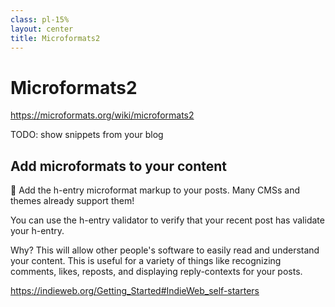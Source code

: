 ```yaml
---
class: pl-15%
layout: center
title: Microformats2
---
```


<h1>Microformats2</h1>

https://microformats.org/wiki/microformats2

TODO: show snippets from your blog

## Add microformats to your content

📑 Add the h-entry microformat markup to your posts. Many CMSs and themes already support them!

You can use the h-entry validator to verify that your recent post has validate your h-entry.

Why? This will allow other people's software to easily read and understand your content. This is useful for a variety of things like recognizing comments, likes, reposts, and displaying reply-contexts for your posts.

https://indieweb.org/Getting_Started#IndieWeb_self-starters
